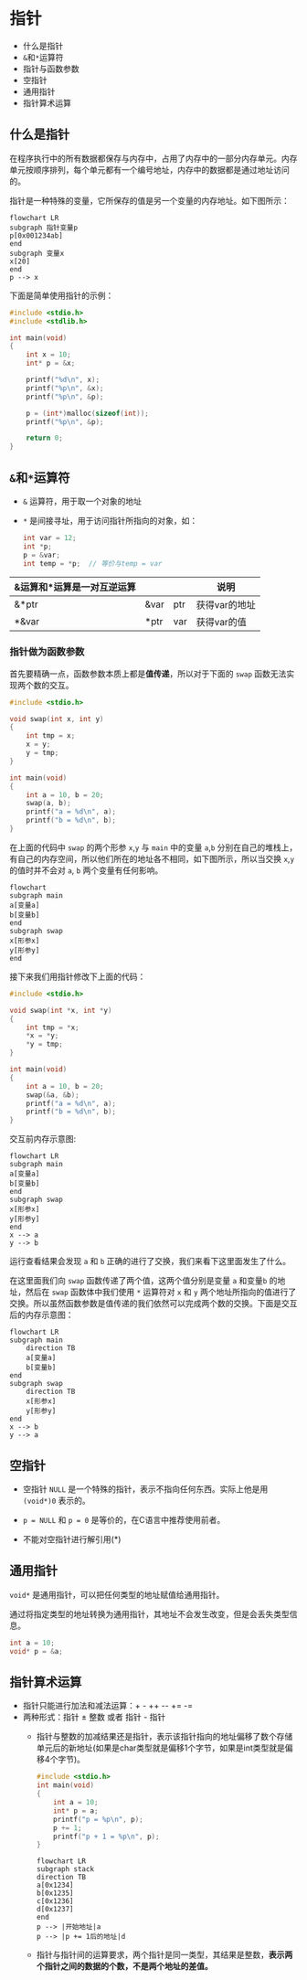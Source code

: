 # 指针

* 什么是指针
* `&`和`*`运算符
* 指针与函数参数
* 空指针
* 通用指针
* 指针算术运算

## 什么是指针

在程序执行中的所有数据都保存与内存中，占用了内存中的一部分内存单元。内存单元按顺序排列，每个单元都有一个编号地址，内存中的数据都是通过地址访问的。

指针是一种特殊的变量，它所保存的值是另一个变量的内存地址。如下图所示：

```mermaid
flowchart LR 
subgraph 指针变量p
p[0x001234ab]
end
subgraph 变量x
x[20]
end
p --> x
```

下面是简单使用指针的示例：

```c
#include <stdio.h>
#include <stdlib.h>

int main(void)
{
    int x = 10;
    int* p = &x;

    printf("%d\n", x);
    printf("%p\n", &x);
    printf("%p\n", &p);

    p = (int*)malloc(sizeof(int));
    printf("%p\n", &p);

    return 0;
}
```

## `&`和`*`运算符

* `&` 运算符，用于取一个对象的地址
* `*` 是间接寻址，用于访问指针所指向的对象，如：

    ```c
    int var = 12;
    int *p;
    p = &var;
    int temp = *p;  // 等价与temp = var
    ```

|&运算和*运算是一对互逆运算|||说明|
|--|--|--|--|
|&*ptr|&var|ptr|获得var的地址|
|*&var|*ptr|var|获得var的值|

### 指针做为函数参数

首先要精确一点，函数参数本质上都是**值传递**，所以对于下面的 `swap` 函数无法实现两个数的交互。

```c
#include <stdio.h>

void swap(int x, int y)
{
    int tmp = x;
    x = y;
    y = tmp;
}

int main(void)
{
    int a = 10, b = 20;
    swap(a, b);
    printf("a = %d\n", a);
    printf("b = %d\n", b);
}
```

在上面的代码中 `swap` 的两个形参 `x`,`y` 与 `main` 中的变量 `a`,`b` 分别在自己的堆栈上，有自己的内存空间，所以他们所在的地址各不相同，如下图所示，所以当交换 `x`,`y` 的值时并不会对 `a`, `b` 两个变量有任何影响。

```mermaid
flowchart
subgraph main
a[变量a]
b[变量b]
end
subgraph swap
x[形参x]
y[形参y]
end
```

接下来我们用指针修改下上面的代码：

```c
#include <stdio.h>

void swap(int *x, int *y)
{
    int tmp = *x;
    *x = *y;
    *y = tmp;
}

int main(void)
{
    int a = 10, b = 20;
    swap(&a, &b);
    printf("a = %d\n", a);
    printf("b = %d\n", b);
}
```

交互前内存示意图:

```mermaid
flowchart LR
subgraph main
a[变量a]
b[变量b]
end
subgraph swap
x[形参x]
y[形参y]
end
x --> a
y --> b
```

运行查看结果会发现 `a` 和 `b` 正确的进行了交换，我们来看下这里面发生了什么。

在这里面我们向 `swap` 函数传递了两个值，这两个值分别是变量 `a` 和变量`b` 的地址，然后在 `swap` 函数体中我们使用 `*` 运算符对 `x` 和 `y` 两个地址所指向的值进行了交换。所以虽然函数参数是值传递的我们依然可以完成两个数的交换。下面是交互后的内存示意图：

```mermaid
flowchart LR
subgraph main
    direction TB
    a[变量a]
    b[变量b]
end
subgraph swap
    direction TB
    x[形参x]
    y[形参y]
end
x --> b
y --> a
```

## 空指针

* 空指针 `NULL` 是一个特殊的指针，表示不指向任何东西。实际上他是用 `(void*)0` 表示的。

* `p = NULL` 和 `p = 0` 是等价的，在C语言中推荐使用前者。

* 不能对空指针进行解引用(*)

## 通用指针

`void*` 是通用指针，可以把任何类型的地址赋值给通用指针。

通过将指定类型的地址转换为通用指针，其地址不会发生改变，但是会丢失类型信息。

```c
int a = 10;
void* p = &a;
```

## 指针算术运算

* 指针只能进行加法和减法运算：+ - ++ -- += -=
* 两种形式：指针 ± 整数 或者 指针 - 指针
  * 指针与整数的加减结果还是指针，表示该指针指向的地址偏移了数个存储单元后的新地址(如果是char类型就是偏移1个字节，如果是int类型就是偏移4个字节)。

    ```c
    #include <stdio.h>
    int main(void)
    {
        int a = 10;
        int* p = a;
        printf("p = %p\n", p);
        p += 1;
        printf("p + 1 = %p\n", p);
    }
    ```

    ```mermaid
    flowchart LR
    subgraph stack
    direction TB
    a[0x1234]
    b[0x1235]
    c[0x1236]
    d[0x1237]
    end
    p --> |开始地址|a
    p --> |p += 1后的地址|d
    ```

  * 指针与指针间的运算要求，两个指针是同一类型，其结果是整数，**表示两个指针之间的数据的个数，不是两个地址的差值。**
